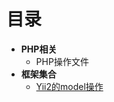# 目录
+ **PHP相关**
	+ PHP操作文件
+ **框架集合**
	+ [Yii2的model操作](https://github.com/wangsongqing/PHPFamily/blob/master/docs/%E6%A1%86%E6%9E%B6/Yii2%20Model%E6%93%8D%E4%BD%9C.md "Yii2的model操作.md")